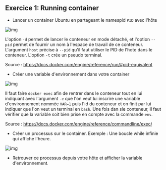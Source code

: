## Exercice 1: Running container

- Lancer un container Ubuntu en partageant le namespid `PID` avec l'hôte

![img](https://i.imgur.com/BZ4OZPJ.png)

L'option `-d` permet de lancer le conteneur en mode détaché, et l'option `--pid` permet de fournir un nom à l'espace de travail de ce conteneur. L'argument `host` précise à `--pid` qu'il faut utiliser le PID de l'hote dans le conteneur. L'option `-t` crée un pseudo terminal.

Source : https://docs.docker.com/engine/reference/run/#pid-equivalent

- Créer une variable d'environnement dans votre container

![img](https://i.imgur.com/XMByVtZ.png)

Il faut faire `docker exec` afin de rentrer dans le conteneur tout en lui indiquant avec l'argument `-e` que l'on veut lui inscrire une variable d'environnement nommée `VAR=1` puis l'id du conteneur et on finit par lui indiquer que l'on veut un terminal en `bash`.
Une fois dan sle conteneur, il faut vérifier que la variable soit bien prise en compte avec la commande `env`.

Source : https://docs.docker.com/engine/reference/commandline/exec/

- Créer un processus sur le container. Exemple : Une boucle while infinie qui affiche l'heure.

![img](https://i.imgur.com/E9ZF3TU.png)



- Retrouver ce processus depuis votre hôte et afficher la variable d'environnement. 

